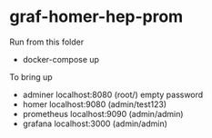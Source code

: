 graf-homer-hep-prom
========

Run from this folder  

* docker-compose up

To bring up  

* adminer localhost:8080 (root/) empty password
* homer localhost:9080 (admin/test123) 
* prometheus localhost:9090 (admin/admin)
* grafana localhost:3000 (admin/admin)
 
